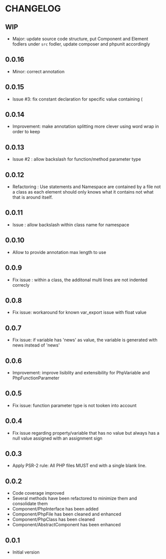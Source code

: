 CHANGELOG
=========

WIP
---
- Major: update source code structure, put Component and Element fodlers under ```src``` fodler, update composer and phpunit accordingly

0.0.16
-----
- Minor: correct annotation

0.0.15
-----
- Issue #3: fix constant declaration for specific value containing (
 
0.0.14
-----
- Improvement: make annotation splitting more clever using word wrap in order to keep 

0.0.13
-----
- Issue #2 : allow backslash for function/method parameter type

0.0.12
-----
- Refactoring : Use statements and Namespace are contained by a file not a class as each element should only knows what it contains not what that is around itself.

0.0.11
-----
- Issue : allow backslash within class name for namespace

0.0.10
-----
- Allow to provide annotation max length to use

0.0.9
-----
- Fix issue : within a class, the additonal multi lines are not indented correcly

0.0.8
-----
- Fix issue: workaround for known var_export issue with float value

0.0.7
-----
- Fix issue: if variable has 'news' as value, the variable is generated with news instead of 'news'

0.0.6
-----
- Improvement: improve lisiblity and extensibility for PhpVariable and PhpFunctionParameter

0.0.5
-----
- Fix issue: function parameter type is not tooken into account

0.0.4
-----
- Fix issue regarding property/variable that has no value but always has a null value assigned with an assignment sign

0.0.3
-----
- Apply PSR-2 rule: All PHP files MUST end with a single blank line.

0.0.2
-----
- Code coverage improved
- Several methods have been refactored to minimize them and consolidate them
- Component/PhpInterface has been added
- Component/PhpFile has been cleaned and enhanced
- Component/PhpClass has been cleaned
- Component/AbstractComponent has been enhanced

0.0.1
-----
- Initial version
